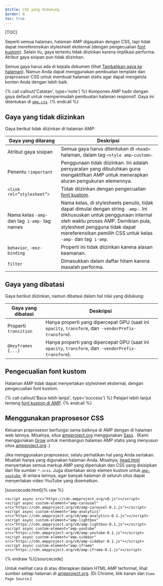 ```yaml
---
$title: CSS yang didukung
$order: 0
toc: true
---
```

[TOC]

Seperti semua halaman, halaman AMP digayakan dengan CSS, tapi tidak dapat mereferensikan stylesheet eksternal (dengan pengecualian [font kustom](#the-custom-fonts-exception)). Selain itu, gaya tertentu tidak diizinkan karena implikasi performa. Atribut gaya sisipan pun tidak diizinkan.

Semua gaya harus ada di kepala dokumen (lihat [Tambahkan gaya ke halaman](/id/docs/guides/responsive_amp.html#add-styles-to-a-page)). Namun Anda dapat menggunakan pembuatan template dan praprosesor CSS untuk membuat halaman statis agar dapat mengelola konten Anda dengan lebih baik.

{% call callout('Catatan', type='note') %}
Komponen AMP hadir dengan gaya default untuk mempermudah pembuatan halaman responsif. Gaya ini ditentukan di [`amp.css`](https://github.com/ampproject/amphtml/blob/master/css/amp.css).
{% endcall %}

## Gaya yang tidak diizinkan

Gaya berikut tidak diizinkan di halaman AMP:

<table>
  <thead>
    <tr>
      <th class="col-thirty" data-th="Banned style">Gaya yang dilarang</th>
      <th data-th="Description">Deskripsi</th>
    </tr>
  </thead>
  <tbody>
    <tr>
      <td data-th="Banned style">Atribut gaya sisipan</td>
      <td data-th="Description">Semua gaya harus ditentukan di <code>&lt;head&gt;</code> halaman, 
        dalam tag <code>&lt;style amp-custom&gt;</code>.</td>
    </tr>
    <tr>
      <td data-th="Banned style">Penentu <code>!important</code></td>
      <td data-th="Description">Penggunaan tidak diizinkan. Ini adalah persyaratan yang dibutuhkan guna mengaktifkan AMP untuk menerapkan aturan pengukuran elemennya.</td>
    </tr>
    <tr>
      <td data-th="Banned style"><code>&lt;link rel=”stylesheet”&gt;</code></td>
      <td data-th="Description"> Tidak diizinkan dengan pengecualian <a href="#the-custom-fonts-exception">font kustom</a>.</td>
    </tr>
    <tr>
      <td data-th="Banned style">Nama kelas <code>-amp-</code> dan tag<code> i-amp-</code> tag names</td>
      <td data-th="Description">Nama kelas, di stylesheets penulis, tidak dapat dimulai dengan string<code> -amp-</code>. Ini dikhususkan untuk penggunaan internal oleh waktu proses AMP. Demikian pula, stylesheet pengguna tidak dapat mereferensikan pemilih CSS untuk kelas<code> -amp-</code> dan tag<code> i-amp</code>.</td>
    </tr>
    <tr>
      <td data-th="Banned style"><code>behavior</code>, <code>-moz-binding</code></td>
      <td data-th="Description">Properti ini tidak diizinkan karena alasan keamanan.</td>
    </tr>
    <tr>
      <td data-th="Banned style"><code>filter</code></td>
      <td data-th="Description">Dimasukkan dalam daftar hitam karena masalah performa.</td>
    </tr>
  </tbody>
</table>

## Gaya yang dibatasi

Gaya berikut diizinkan, namun dibatasi dalam hal nilai yang didukung:

<table>
  <thead>
    <tr>
      <th class="col-thirty" data-th="Banned style">Gaya yang dibatasi</th>
      <th data-th="Description">Deskripsi</th>
    </tr>
  </thead>
  <tbody>
    <tr>
      <td data-th="Restricted style">Properti <code>transition</code></td>
      <td data-th="Description"> Hanya properti yang dipercepat GPU (saat ini<code> opacity</code>, <code>transform</code>, dan<code> -vendorPrefix-transform</code>).</td>
    </tr>
    <tr>
      <td data-th="Restricted style"><code>@keyframes {...}</code></td>
      <td data-th="Description"> Hanya properti yang dipercepat GPU (saat ini<code> opacity</code>, <code>transform</code>, dan<code> -vendorPrefix-transform</code>).</td>
    </tr>
  </tbody>
</table>

## Pengecualian font kustom

Halaman AMP tidak dapat menyertakan stylesheet eksternal, dengan pengecualian font kustom.

{% call callout('Baca lebih lanjut', type='success') %}
 Pelajari lebih lanjut tentang [font kustom di AMP](/id/docs/guides/responsive/custom_fonts.html).
{% endcall %}

## Menggunakan praprosesor CSS

Keluaran praprosesor berfungsi sama baiknya di AMP dengan di halaman web lainnya. Misalnya, situs [ampproject.org](https://www.ampproject.org/) 
menggunakan [Sass](http://sass-lang.com/) . (Kami menggunakan [Grow](http://grow.io/)  untuk membangun halaman AMP statis yang menyusun situs [ampproject.org](https://www.ampproject.org/) .)


Jika menggunakan praprosesor, selalu perhatikan hal yang Anda sertakan. Muatlah hanya yang digunakan halaman Anda. Misalnya, [head.html](https://github.com/ampproject/docs/blob/master/views/partials/head.html) 
menyertakan semua markup AMP yang diperlukan dan CSS yang disisipkan dari file sumber `*.scss`. Juga disertakan skrip elemen kustom untuk [`amp-youtube`](/id/docs/reference/extended/amp-youtube.html), di antara lainnya, agar banyak halaman di seluruh situs dapat menyertakan video YouTube yang disematkan.

[sourcecode:html]{% raw %}
<head>
    <meta charset="utf-8">
    <meta name="viewport" content="width=device-width,minimum-scale=1,initial-scale=1">
    <meta content="IE=Edge" http-equiv="X-UA-Compatible">
    <meta property="og:description" content="{% if doc.description %}{{doc.description}} – {% endif %}Accelerated Mobile Pages Project">
    <meta name="description" content="{% if doc.description %}{{doc.description}} – {% endif %}Accelerated Mobile Pages Project">

<title>Proyek Accelerated Mobile Pages</title>
    <link rel="icon" href="/static/img/amp_favicon.png">
    <link rel="canonical" href="https://www.ampproject.org{{doc.url.path}}">
    <link href="https://fonts.googleapis.com/css?family=Roboto:200,300,400,500,700" rel="stylesheet">
    <style amp-custom>
    {% include "/assets/css/main.min.css" %}
    </style>

<style amp-boilerplate>body{-webkit-animation:-amp-start 8s steps(1,end) 0s 1 normal both;-moz-animation:-amp-start 8s steps(1,end) 0s 1 normal both;-ms-animation:-amp-start 8s steps(1,end) 0s 1 normal both;animation:-amp-start 8s steps(1,end) 0s 1 normal both}@-webkit-keyframes -amp-start{from{visibility:hidden}to{visibility:visible}}@-moz-keyframes -amp-start{from{visibility:hidden}to{visibility:visible}}@-ms-keyframes -amp-start{from{visibility:hidden}to{visibility:visible}}@-o-keyframes -amp-start{from{visibility:hidden}to{visibility:visible}}@keyframes -amp-start{from{visibility:hidden}to{visibility:visible}}</style><noscript><style amp-boilerplate>body{-webkit-animation:none;-moz-animation:none;-ms-animation:none;animation:none}</style></noscript>

    <script async src="https://cdn.ampproject.org/v0.js"></script>
    <script async custom-element="amp-carousel" src="https://cdn.ampproject.org/v0/amp-carousel-0.1.js"></script>
    <script async custom-element="amp-analytics" src="https://cdn.ampproject.org/v0/amp-analytics-0.1.js"></script>
    <script async custom-element="amp-lightbox" src="https://cdn.ampproject.org/v0/amp-lightbox-0.1.js"></script>
    <script async custom-element="amp-youtube" src="https://cdn.ampproject.org/v0/amp-youtube-0.1.js"></script>
    <script async custom-element="amp-sidebar" src="https://cdn.ampproject.org/v0/amp-sidebar-0.1.js"></script>
    <script async custom-element="amp-iframe" src="https://cdn.ampproject.org/v0/amp-iframe-0.1.js"></script>

</head>
{% endraw %}[/sourcecode]

 Untuk melihat cara di atas diterapkan dalam HTML AMP terformat, lihat sumber setiap halaman di [ampproject.org](https://www.ampproject.org/). (Di Chrome, klik kanan dan `View Page Source`.)

